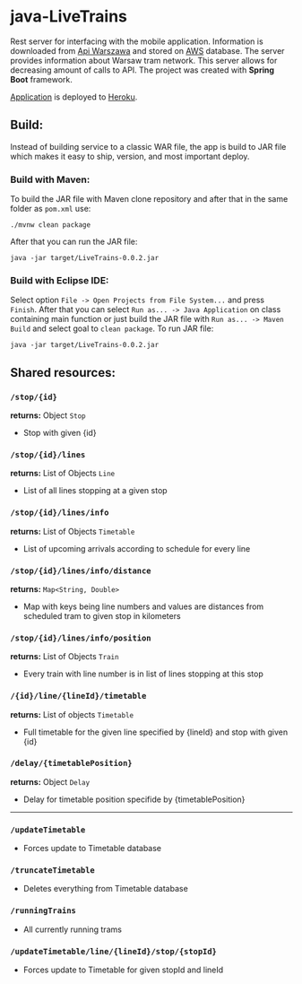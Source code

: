 # java-LiveTrains

Rest server for interfacing with the mobile application. Information is downloaded from [Api Warszawa][1] and stored on [AWS][2] database. 
The server provides information about Warsaw tram network. This server allows for decreasing amount of calls to API.
The project was created with **Spring Boot** framework.

[Application][3] is deployed to [Heroku][4].

[1]: https://api.um.warszawa.pl/
[2]: awseducate.com/
[3]: https://still-reef-32346.herokuapp.com/stop/100604
[4]: https://www.heroku.com/

## Build: 

Instead of building service to a classic WAR file, the app is build to JAR file which makes it easy to ship, version, and most important deploy.

### Build with Maven:

To build the JAR file with Maven clone repository and after that in the same folder as `pom.xml` use:
```
./mvnw clean package
```
After that you can run the JAR file:
```
java -jar target/LiveTrains-0.0.2.jar
```
### Build with Eclipse IDE:

Select option `File -> Open Projects from File System...` and press `Finish`.
After that you can select `Run as... -> Java Application` on class containing main function or 
just build the JAR file with `Run as... -> Maven Build` and select goal to `clean package`.
To run JAR file:
```
java -jar target/LiveTrains-0.0.2.jar
```

## Shared resources:

### `/stop/{id}`
**returns:** Object `Stop` 
- Stop with given {id}

### `/stop/{id}/lines`
**returns:** List of Objects `Line` 
- List of all lines stopping at a given stop

### `/stop/{id}/lines/info`
**returns:** List of Objects `Timetable`
- List of upcoming arrivals according to schedule for every line

### `/stop/{id}/lines/info/distance`
**returns:** `Map<String, Double>`
- Map with keys being line numbers and values are distances from scheduled tram to given stop in kilometers

### `/stop/{id}/lines/info/position`
**returns:** List of Objects `Train`
- Every train with line number is in list of lines stopping at this stop

### `/{id}/line/{lineId}/timetable`
**returns:** List of objects `Timetable`
- Full timetable for the given line specified by {lineId} and stop with given {id}

### `/delay/{timetablePosition}`
**returns:** Object `Delay`
- Delay for timetable position specifide by {timetablePosition}

***

### `/updateTimetable`
- Forces update to Timetable database
### `/truncateTimetable`
- Deletes everything from Timetable database
### `/runningTrains`
- All currently running trams
### `/updateTimetable/line/{lineId}/stop/{stopId}`
- Forces update to Timetable for given stopId and lineId